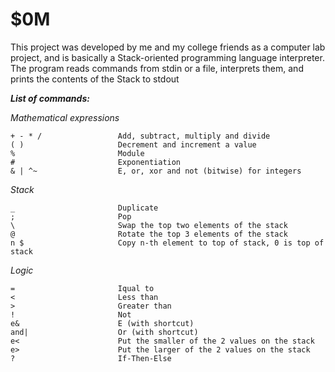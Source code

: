 # $0M

This project was developed by me and my college friends as a computer lab project, and is basically a Stack-oriented programming language interpreter. The program reads commands from stdin or a file, interprets them, and prints the contents of the Stack to stdout


***List of commands:***

*Mathematical expressions*

    + - * /                 Add, subtract, multiply and divide
    ( )                     Decrement and increment a value
    %                       Module
    #                       Exponentiation
    & | ^~                  E, or, xor and not (bitwise) for integers


*Stack*

    _                       Duplicate
    ;                       Pop
    \                       Swap the top two elements of the stack
    @                       Rotate the top 3 elements of the stack
    n $                     Copy n-th element to top of stack, 0 is top of stack


*Logic*

    =                       Iqual to
    <                       Less than
    >                       Greater than
    !                       Not
    e&                      E (with shortcut)
    and|                    Or (with shortcut)
    e<                      Put the smaller of the 2 values on the stack
    e>                      Put the larger of the 2 values on the stack
    ?                       If-Then-Else
